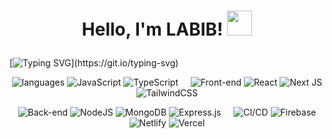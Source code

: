 <h1><p align="center">Hello, I'm LABIB! <a href="https://www.github.com/labibahmed10"><img src="https://media.giphy.com/media/hvRJCLFzcasrR4ia7z/giphy.gif" width="40px"></h1></a></p>


[![Typing SVG](https://readme-typing-svg.demolab.com?font=Fira+Code&size=25&duration=5000&pause=800&repeat=false&center=true&multiline=true&width=1220&height=150$&lines=Frontend+Focused+Full+Stack+developer.Currently+looking+for+a+role+in+any+company;that+will+help+me+to+grow+in+the+future.+Proficiency+in+Javascript%2C+ES6%2B%2C+React+;including++modern+Frameworks%2C+Libraries+and+Practices.)](https://git.io/typing-svg)




<div align="center">

![languages](https://img.shields.io/static/v1?label=&message=Languages:&color=111&style=plastic) ![JavaScript](https://img.shields.io/badge/javascript-%23323330.svg?style=flat&logo=javascript&logoColor=%23F7DF1E) ![TypeScript](https://img.shields.io/badge/typescript-%23007ACC.svg?style=flat&logo=typescript&logoColor=white) &nbsp;&nbsp;&nbsp; ![Front-end](https://img.shields.io/static/v1?label=&message=Front-end:&color=111&style=plastic) ![React](https://img.shields.io/badge/react-%2320232a.svg?style=flat&logo=react&logoColor=%2361DAFB) ![Next JS](https://img.shields.io/badge/Next-black?style=flat&logo=next.js&logoColor=white) ![TailwindCSS](https://img.shields.io/badge/tailwindcss-%2338B2AC.svg?style=flat&logo=tailwind-css&logoColor=white)

![Back-end](https://img.shields.io/static/v1?label=&message=Back-end:&color=111&style=plastic)
![NodeJS](https://img.shields.io/badge/node.js-6DA55F?style=flat&logo=node.js&logoColor=white) ![MongoDB](https://img.shields.io/badge/MongoDB-%234ea94b.svg?style=flat&logo=mongodb&logoColor=white) ![Express.js](https://img.shields.io/badge/express.js-%23404d59.svg?style=flat&logo=express&logoColor=%2361DAFB) &nbsp;&nbsp;&nbsp;
![CI/CD](https://img.shields.io/static/v1?label=&message=CI/CD:&color=111&style=plastic)
![Firebase](https://img.shields.io/badge/firebase-%23039BE5.svg?style=flat&logo=firebase) ![Netlify](https://img.shields.io/badge/netlify-%23000000.svg?style=flat&logo=netlify&logoColor=#00C7B7) ![Vercel](https://img.shields.io/badge/vercel-%23000000.svg?style=flat&logo=vercel&logoColor=white) 

</div>

<!---
labibahmed10/labibahmed10 is a ✨ special ✨ repository because its `README.md` (this file) appears on your GitHub profile.
You can click the Preview link to take a look at your changes.
--->
